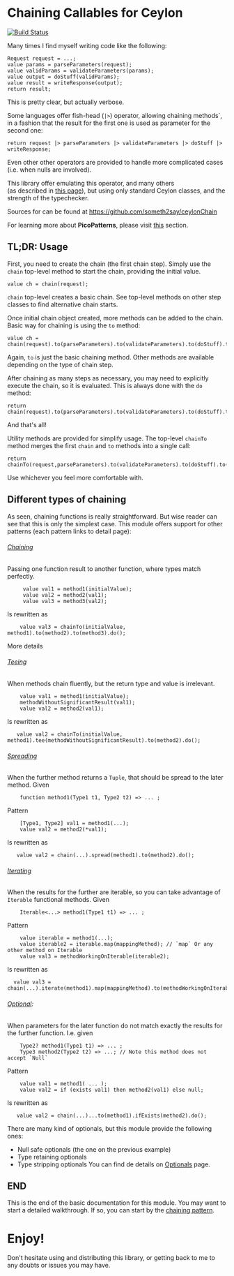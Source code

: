 # Chaining Callables for Ceylon
[![Build Status](https://travis-ci.org/someth2say/ceylonChain.svg?branch=develop)](https://travis-ci.org/someth2say/ceylonChain)

Many times I find myself writing code like the following:
```
Request request = ...;
value params = parseParameters(request);
value validParams = validateParameters(params);
value output = doStuff(validParams);
value result = writeResponse(output);
return result;
```
This is pretty clear, but actually verbose.

Some languages offer fish-head (`|>`) operator, allowing chaining methods`, 
in a fashion that the result for the first one is used as parameter for the second one:
```
return request |> parseParameters |> validateParameters |> doStuff |> writeResponse;
```
Even other other operators are provided to handle more complicated cases (i.e. when nulls are involved).

This library offer emulating this operator, and many others  
(as described in [this page](https://github.com/ceylon/ceylon/issues/6615)), but using only standard Ceylon classes, and the strength of the typechecker.

Sources for can be found at https://github.com/someth2say/ceylonChain

For learning more about **PicoPatterns**, please visit [this](docs/PICOPATTERNS.md) section.

## TL;DR: Usage
First, you need to create the chain (the first chain step). Simply use the `chain` top-level method to start the chain, 
providing the initial value.
```
value ch = chain(request);
```
`chain` top-level creates a basic chain. See top-level methods on other step classes to find alternative chain starts.
 
Once initial chain object created, more methods can be added to the chain. Basic way for chaining is using the `to` method:
```
value ch = chain(request).to(parseParameters).to(validateParameters).to(doStuff).to(writeResponse);
```
Again, `to` is just the basic chaining method. Other methods are available depending on the type of chain step.  

After chaining as many steps as necessary, you may need to explicitly execute the chain, so it is evaluated.
This is always done with the `do` method:
```
return chain(request).to(parseParameters).to(validateParameters).to(doStuff).to(writeResponse).do();
```
And that's all!

Utility methods are provided for simplify usage. 
The top-level `chainTo` method merges the first `chain` and `to` methods into a single call:
```
return chainTo(request,parseParameters).to(validateParameters).to(doStuff).to(writeResponse).do();
```
Use whichever you feel more comfortable with. 

## Different types of chaining
As seen, chaining functions is really straightforward. But wise reader can see that this is only the simplest case.
This module offers support for other patterns (each pattern links to detail page):
###### [Chaining]([docs/CHAINING.md)
 Passing one function result to another function, where types match perfectly.
```
     value val1 = method1(initialValue);
     value val2 = method2(val1);
     value val3 = method3(val2);
```
Is rewritten as
```
    value val3 = chainTo(initialValue, method1).to(method2).to(method3).do();
```
More details 

###### [Teeing](docs/TEEING.md) 
When methods chain fluently, but the return type and value is irrelevant.
```
    value val1 = method1(initialValue);
    methodWithoutSignificantResult(val1);
    value val2 = method2(val1);
```
Is rewritten as
```
   value val2 = chainTo(initialValue, method1).tee(methodWithoutSignificantResult).to(method2).do();
```
###### [Spreading](docs/SPREADING.md) 
When the further method returns a `Tuple`, that should be spread to the later method.
Given
```
    function method1(Type1 t1, Type2 t2) => ... ;
```
Pattern
```
    [Type1, Type2] val1 = method1(...);
    value val2 = method2(*val1);
```
Is rewritten as
```
   value val2 = chain(...).spread(method1).to(method2).do();
```

###### [Iterating](docs/ITERATING.md) 
When the results for the further are iterable, so you can take advantage of `Iterable` functional methods.
Given
```
    Iterable<...> method1(Type1 t1) => ... ;
```
Pattern
```
    value iterable = method1(...);
    value iterable2 = iterable.map(mappingMethod); // `map` Or any other method on Iterable
    value val3 = methodWorkingOnIterable(iterable2);
 ```
Is rewritten as
 ```
   value val3 = chain(...).iterate(method1).map(mappingMethod).to(methodWorkingOnIterable).do();
 ```
###### [Optional](docs/OPTIONAL.md): 
When parameters for the later function do not match exactly the results for the further function.
I.e. given
```
    Type2? method1(Type1 t1) => ... ;
    Type3 method2(Type2 t2) => ...; // Note this method does not accept `Null` 
```
Pattern
```
    value val1 = method1( ... );
    value val2 = if (exists val1) then method2(val1) else null;
```
Is rewritten as
```
   value val2 = chain(...)...to(method1).ifExists(method2).do();
```
There are many kind of optionals, but this module provide the following ones:
- Null safe optionals (the one on the previous example)
- Type retaining optionals
- Type stripping optionals
You can find de details on [Optionals](docs/OPTIONAL.md) page.

## END
This is the end of the basic documentation for this module.
You may want to start a detailed walkthrough. If so, you can start by the [chaining pattern](docs/CHAINING.md). 

# Enjoy!
Don't hesitate using and distributing this library, or getting back to me to any doubts or issues you may have.

